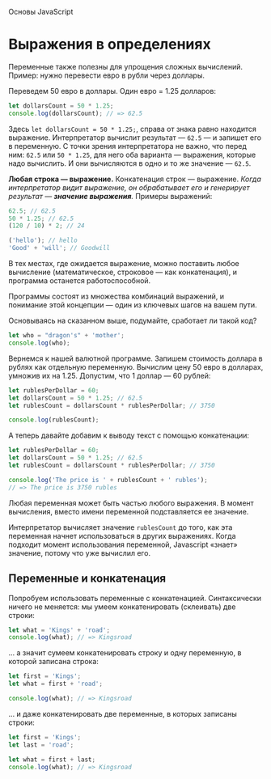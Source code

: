 Основы JavaScript

# Выражения в определениях

Переменные также полезны для упрощения сложных вычислений. Пример: нужно перевести евро в рубли через доллары.

Переведем 50 евро в доллары. Один евро = 1.25 долларов:

```javascript
let dollarsCount = 50 * 1.25;
console.log(dollarsCount); // => 62.5
```

Здесь `let dollarsCount = 50 * 1.25;`, справа от знака равно находится выражение. Интерпретатор вычислит результат — `62.5` — и запишет его в переменную. С точки зрения интерпретатора не важно, что перед ним: `62.5` или `50 * 1.25`, для него оба варианта — выражения, которые надо вычислить. И они вычисляются в одно и то же значение — `62.5`.

**Любая строка — выражение.** Конкатенация строк — выражение. _Когда интерпретатор видит выражение, он обрабатывает его и генерирует результат — **значение выражения**._
Примеры выражений:

```javascript
62.5; // 62.5
50 * 1.25; // 62.5
(120 / 10) * 2; // 24

('hello'); // hello
'Good' + 'will'; // Goodwill
```

В тех местах, где ожидается выражение, можно поставить любое вычисление (математическое, строковое — как конкатенация), и программа останется работоспособной.

Программы состоят из множества комбинаций выражений, и понимание этой концепции — один из ключевых шагов на вашем пути.

Основываясь на сказанном выше, подумайте, сработает ли такой код?

```javascript
let who = "dragon's" + 'mother';
console.log(who);
```

Вернемся к нашей валютной программе. Запишем стоимость доллара в рублях как отдельную переменную. Вычислим цену 50 евро в долларах, умножив их на 1.25. Допустим, что 1 доллар — 60 рублей:

```javascript
let rublesPerDollar = 60;
let dollarsCount = 50 * 1.25; // 62.5
let rublesCount = dollarsCount * rublesPerDollar; // 3750

console.log(rublesCount);
```

А теперь давайте добавим к выводу текст с помощью конкатенации:

```javascript
let rublesPerDollar = 60;
let dollarsCount = 50 * 1.25; // 62.5
let rublesCount = dollarsCount * rublesPerDollar; // 3750

console.log('The price is ' + rublesCount + ' rubles');
// => The price is 3750 rubles
```

Любая переменная может быть частью любого выражения. В момент вычисления, вместо имени переменной подставляется ее значение.

Интерпретатор вычисляет значение `rublesCount` до того, как эта переменная начнет использоваться в других выражениях. Когда подходит момент использования переменной, Javascript «знает» значение, потому что уже вычислил его.

## Переменные и конкатенация

Попробуем использовать переменные с конкатенацией. Синтаксически ничего не меняется: мы умеем конкатенировать (склеивать) две строки:

```javascript
let what = 'Kings' + 'road';
console.log(what); // => Kingsroad
```

… а значит сумеем конкатенировать строку и одну переменную, в которой записана строка:

```javascript
let first = 'Kings';
let what = first + 'road';

console.log(what); // => Kingsroad
```

… и даже конкатенировать две переменные, в которых записаны строки:

```javascript
let first = 'Kings';
let last = 'road';

let what = first + last;
console.log(what); // => Kingsroad
```
